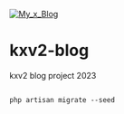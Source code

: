 [![My_x_Blog](https://raw.githubusercontent.com/a-hakim/kxv2-blog/main/public/image/my_x_blog_logo.png?token=GHSAT0AAAAAACGXUX724J2MNKGPW4SIUWMEZH7JKGA)](https://github.com/a-hakim)

# kxv2-blog

kxv2 blog project 2023

```

php artisan migrate --seed

```
